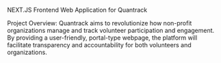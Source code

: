 NEXT.JS Frontend Web Application for Quantrack


Project Overview: 
Quantrack aims to revolutionize how non-profit organizations manage and track volunteer participation and engagement. By providing a user-friendly, portal-type webpage, the platform will facilitate transparency and accountability for both volunteers and organizations.
